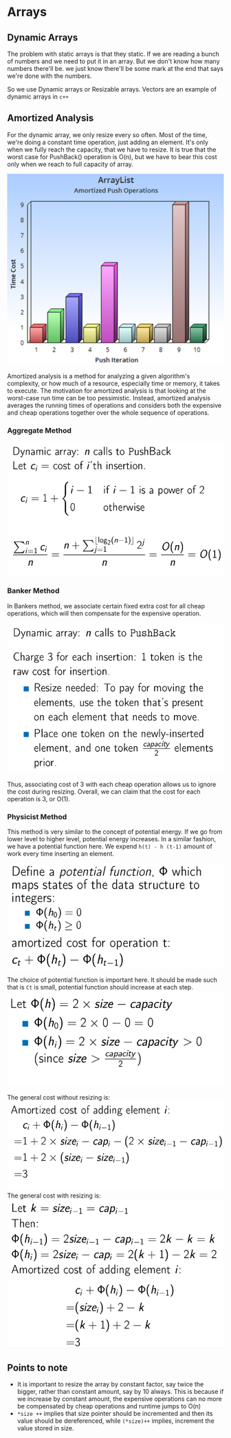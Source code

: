 # <b>Arrays</b>

## <b>Dynamic Arrays</b>

The problem with static arrays is that they static. If we are reading a bunch of numbers and we need to put it in an array. But we don't know how many numbers there'll be. we just know there'll be some mark at the end that says we're done with the numbers.

So we use Dynamic arrays or Resizable arrays. Vectors are an example of dynamic arrays in `c++`

## <b>Amortized Analysis</b>

For the dynamic array, we only resize every so often. Most of the time, we're doing a constant time operation, just adding an element. It's only when we fully reach the capacity, that we have to resize. It is true that the worst case for PushBack() operation is O(n), but we have to bear this cost only when we reach to full capacity of array.

<img src = "../assets/amortized_analysis.png" alt = "Image">

Amortized analysis is a method for analyzing a given algorithm's complexity, or how much of a resource, especially time or memory, it takes to execute. The motivation for amortized analysis is that looking at the worst-case run time can be too pessimistic. Instead, amortized analysis averages the running times of operations and considers both the expensive and cheap operations together over the whole sequence of operations.

### <b>Aggregate Method</b>

<img src = "../assets/aggregate_amortized.png" alt = "Image">

### <b>Banker Method</b>

In Bankers method, we associate certain fixed extra cost for all cheap operations, which will then compensate for the expensive operation.

<img src = "../assets/bankers_amortized.png" alt = "Image">

Thus, associating cost of 3 with each cheap operation allows us to ignore the cost during resizing. Overall, we can claim that the cost for each operation is 3, or O(1).

### <b>Physicist Method</b>

This method is very similar to the concept of potential energy. If we go from lower level to higher level, potential energy increases. In a similar fashion, we have a potential function here. We expend ```h(t) - h (t-1)``` amount of work every time inserting an element.

<img src = "../assets/physicist_amortized_1.png" alt = "Image">

The choice of potential function is important here. It should be made such that is ```Ct``` is small, potential function should increase at each step.
<img src = "../assets/physicist_amortized_2.png" alt = "Image">

The general cost without resizing is: 
<img src = "../assets/physicist_amortized_3.png" alt = "Image">
The general cost with resizing is: 
<img src = "../assets/physicist_amortized_4.png" alt = "Image">



## <b>Points to note</b>

* It is important to resize the array by constant factor, say twice the bigger, rather than constant amount, say by 10 always. This is because if we increase by constant amount, the expensive operations can no more be compensated by cheap operations and runtime jumps to O(n)
* ```*size ++``` implies that size pointer should be incremented and then its value should be dereferenced, while ```(*size)++``` implies, increment the value stored in size.

